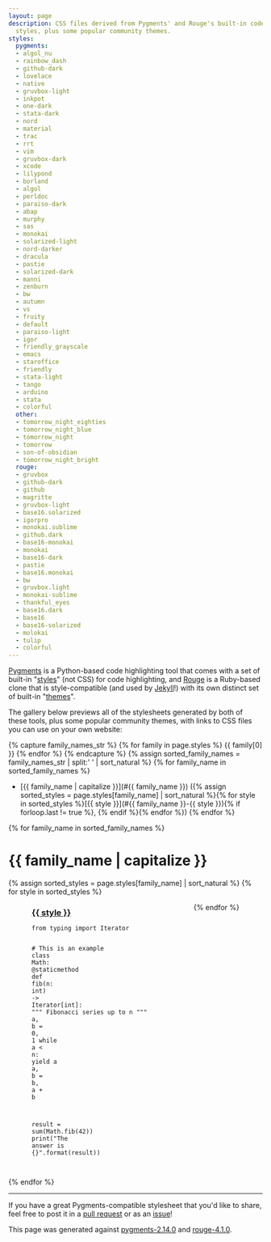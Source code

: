 ```yaml
---
layout: page
description: CSS files derived from Pygments' and Rouge's built-in code highlighting
  styles, plus some popular community themes.
styles:
  pygments:
  - algol_nu
  - rainbow_dash
  - github-dark
  - lovelace
  - native
  - gruvbox-light
  - inkpot
  - one-dark
  - stata-dark
  - nord
  - material
  - trac
  - rrt
  - vim
  - gruvbox-dark
  - xcode
  - lilypond
  - borland
  - algol
  - perldoc
  - paraiso-dark
  - abap
  - murphy
  - sas
  - monokai
  - solarized-light
  - nord-darker
  - dracula
  - pastie
  - solarized-dark
  - manni
  - zenburn
  - bw
  - autumn
  - vs
  - fruity
  - default
  - paraiso-light
  - igor
  - friendly_grayscale
  - emacs
  - staroffice
  - friendly
  - stata-light
  - tango
  - arduino
  - stata
  - colorful
  other:
  - tomorrow_night_eighties
  - tomorrow_night_blue
  - tomorrow_night
  - tomorrow
  - son-of-obsidian
  - tomorrow_night_bright
  rouge:
  - gruvbox
  - github-dark
  - github
  - magritte
  - gruvbox-light
  - base16.solarized
  - igorpro
  - monokai.sublime
  - github.dark
  - base16-monokai
  - monokai
  - base16-dark
  - pastie
  - base16.monokai
  - bw
  - gruvbox.light
  - monokai-sublime
  - thankful_eyes
  - base16.dark
  - base16
  - base16-solarized
  - molokai
  - tulip
  - colorful
---
```


[Pygments](http://pygments.org) is a Python-based code highlighting tool that comes with a set of built-in "[styles](http://dev.pocoo.org/projects/pygments/browser/pygments/styles)" (not CSS) for code highlighting, and [Rouge](https://github.com/rouge-ruby/rouge/tree/master/lib/rouge/themes) is a Ruby-based clone that is style-compatible (and used by [Jekyll](https://github.com/jekyll/jekyll)!) with its own distinct set of built-in "[themes](https://rouge-ruby.github.io/docs/Rouge/Themes.html)".

The gallery below previews all of the stylesheets generated by both of these tools, plus some popular community themes, with links to CSS files you can use on your own website:

{% capture family_names_str %}
  {% for family in page.styles %}
    {{ family[0] }}
  {% endfor %}
{% endcapture %}
{% assign sorted_family_names = family_names_str | split:' ' | sort_natural %}
{% for family_name in sorted_family_names %}
* [{{ family_name | capitalize }}](#{{ family_name }}) ({% assign sorted_styles = page.styles[family_name] | sort_natural %}{% for style in sorted_styles %}[{{ style }}](#{{ family_name }}-{{ style }}){% if forloop.last != true %}, {% endif %}{% endfor %})
{% endfor %}

<style>
  .style-gallery {
      display: flex;
      flex-wrap: wrap;
      justify-content: space-around;
  }
  h2 {
      margin-top: 2em;
  }
  .style-gallery h3 {
      margin-bottom: 0.1em;
  }
  .style-gallery pre {
      background-color: inherit;
  }
</style>

{% for family_name in sorted_family_names %}

<h1 id="{{ family_name }}">{{ family_name | capitalize }}</h1>

<div class="style-gallery">
{% assign sorted_styles = page.styles[family_name] | sort_natural %}
{% for style in sorted_styles %}

<style>{% include_relative stylesheets/{{ family_name }}/{{ style }}.css %}</style>

<div>
<h3 id="{{ family_name }}-{{ style }}"><a href="https://github.com/numist/highlight-css/blob/main/{{ family_name | capitalize }}/{{ style }}.css">{{ style }}</a></h3>

<div class="highlight-{{ family_name }}-{{ style }}"><pre class="highlight-{{ family_name }}-{{ style }}"><code><span class="kn">from</span> <span class="nn">typing</span> <span class="kn">import</span> <span class="n">Iterator</span>

<span class="c1"># This is an example
</span><span class="k">class</span> <span class="nc">Math</span><span class="p">:</span>
    <span class="o">@</span><span class="nb">staticmethod</span>
    <span class="k">def</span> <span class="nf">fib</span><span class="p">(</span><span class="n">n</span><span class="p">:</span> <span class="nb">int</span><span class="p">)</span> <span class="o">-&gt;</span> <span class="n">Iterator</span><span class="p">[</span><span class="nb">int</span><span class="p">]:</span>
        <span class="s">""" Fibonacci series up to n """</span>
        <span class="n">a</span><span class="p">,</span> <span class="n">b</span> <span class="o">=</span> <span class="mi">0</span><span class="p">,</span> <span class="mi">1</span>
        <span class="k">while</span> <span class="n">a</span> <span class="o">&lt;</span> <span class="n">n</span><span class="p">:</span>
            <span class="k">yield</span> <span class="n">a</span>
            <span class="n">a</span><span class="p">,</span> <span class="n">b</span> <span class="o">=</span> <span class="n">b</span><span class="p">,</span> <span class="n">a</span> <span class="o">+</span> <span class="n">b</span>

<span class="n">result</span> <span class="o">=</span> <span class="nb">sum</span><span class="p">(</span><span class="n">Math</span><span class="p">.</span><span class="n">fib</span><span class="p">(</span><span class="mi">42</span><span class="p">))</span>
<span class="k">print</span><span class="p">(</span><span class="s">"The answer is {}"</span><span class="p">.</span><span class="nb">format</span><span class="p">(</span><span class="n">result</span><span class="p">))</span>
</code></pre></div>
</div>

{% endfor %}
</div>

{% endfor %}

----

If you have a great Pygments-compatible stylesheet that you'd like to share, feel free to post it in a [pull request](https://github.com/numist/highlight-css/pulls) or as an [issue](https://github.com/numist/highlight-css/issues)!

This page was generated against [pygments-2.14.0](https://github.com/pygments/pygments/releases/tag/2.14.0) and [rouge-4.1.0](https://github.com/rouge-ruby/rouge/releases/tag/v4.1.0).
